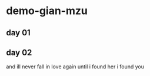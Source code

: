 # demo-gian-mzu

## day 01

## day 02
and ill never fall in love again until i found her
i found you
